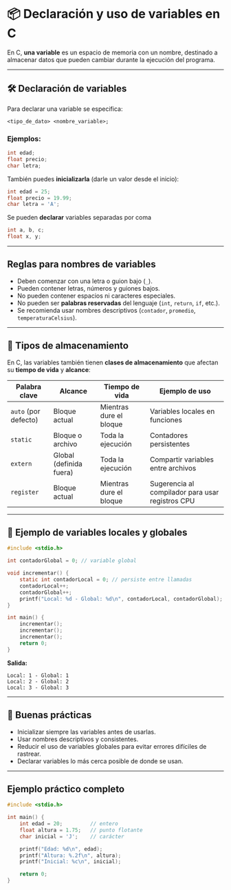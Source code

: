 # 📦 Declaración y uso de variables en C

En C, **una variable** es un espacio de memoria con un nombre, destinado a almacenar datos que pueden cambiar durante la ejecución del programa.

---

## 🛠 Declaración de variables

Para declarar una variable se especifica:

```
<tipo_de_dato> <nombre_variable>;
```

### Ejemplos:
```c
int edad;
float precio;
char letra;
```

También puedes **inicializarla** (darle un valor desde el inicio):

```c
int edad = 25;
float precio = 19.99;
char letra = 'A';
```

Se pueden **declarar** variables separadas por coma 

```c
int a, b, c;
float x, y;
```

---

## Reglas para nombres de variables

* Deben comenzar con una letra o guion bajo (`_`).
* Pueden contener letras, números y guiones bajos.
* No pueden contener espacios ni caracteres especiales.
* No pueden ser **palabras reservadas** del lenguaje (`int`, `return`, `if`, etc.).
* Se recomienda usar nombres descriptivos (`contador`, `promedio`, `temperaturaCelsius`).

---

## 🔢 Tipos de almacenamiento

En C, las variables también tienen **clases de almacenamiento** que afectan su **tiempo de vida** y **alcance**:

| Palabra clave        | Alcance                 | Tiempo de vida          | Ejemplo de uso                                   |
| -------------------- | ----------------------- | ----------------------- | ------------------------------------------------ |
| `auto` (por defecto) | Bloque actual           | Mientras dure el bloque | Variables locales en funciones                   |
| `static`             | Bloque o archivo        | Toda la ejecución       | Contadores persistentes                          |
| `extern`             | Global (definida fuera) | Toda la ejecución       | Compartir variables entre archivos               |
| `register`           | Bloque actual           | Mientras dure el bloque | Sugerencia al compilador para usar registros CPU |

---

## 🧩 Ejemplo de variables locales y globales

```c
#include <stdio.h>

int contadorGlobal = 0; // variable global

void incrementar() {
    static int contadorLocal = 0; // persiste entre llamadas
    contadorLocal++;
    contadorGlobal++;
    printf("Local: %d - Global: %d\n", contadorLocal, contadorGlobal);
}

int main() {
    incrementar();
    incrementar();
    incrementar();
    return 0;
}
```

**Salida:**

```
Local: 1 - Global: 1
Local: 2 - Global: 2
Local: 3 - Global: 3
```

---

## 🎯 Buenas prácticas

* Inicializar siempre las variables antes de usarlas.
* Usar nombres descriptivos y consistentes.
* Reducir el uso de variables globales para evitar errores difíciles de rastrear.
* Declarar variables lo más cerca posible de donde se usan.

---

## Ejemplo práctico completo

```c
#include <stdio.h>

int main() {
    int edad = 20;         // entero
    float altura = 1.75;   // punto flotante
    char inicial = 'J';    // carácter

    printf("Edad: %d\n", edad);
    printf("Altura: %.2f\n", altura);
    printf("Inicial: %c\n", inicial);

    return 0;
}
```